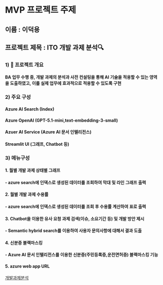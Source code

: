 # MVP 프로젝트 주제
## 이름 : 이덕용
## 프로젝트 제목 : ITO 개발 과제 분석🔍
### 1) 📃 프로젝트 개요
#### BA 업무 수행 중, 개발 과제의 분석과 사전 컨설팅을 통해 AI 기술을 적용할 수 있는 영역을 도출하였고, 이를 실제 업무에 효과적으로 적용할 수 있도록 구현
### 2) 주요 구성
#### Azure AI Search (Index)
#### Azure OpenAI (GPT-5.1-mini,text-embedding-3-small)
#### Azuer AI Service (Azure AI 문서 인텔리전스)
#### Streamlit UI (그래프, Chatbot 등)
### 3) 메뉴구성
#### 1. 월별 개발 과제 상태별 그래프
#### - azure search에 인덱스로 생성된 데이터를 조회하여 막대 및 라인 그래프 출력
#### 2. 월별 개발 과제 수용률
#### - azure search에 인덱스로 생성된 데이터를 조회 후 수용률 계산하여 표로 출력
#### 3. Chatbot을 이용한 유사 요청 과제 검색(이슈, 소요기간 등) 및 개발 방안 제시
#### - Semantic hybrid search를 이용하여 사용자 문의사항에 대해서 결과 도출
#### 4. 신분증 블랙마스킹
#### - Azure AI 문서 인텔리전스를 이용한 신분증(주민등록증,운전면허증) 블랙마스킹 기능
#### 5. azure web app URL
[개발과제분석](https://ktds15-0917-webapp-frcxcdfufygwhjer.swedencentral-01.azurewebsites.net/)
